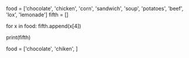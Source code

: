 food = ['chocolate', 'chicken', 'corn', 'sandwich', 'soup', 'potatoes', 'beef', 'lox', 'lemonade']
fifth = []

for x in food:
    fifth.append(x[4])

print(fifth)

food = ['chocolate', 'chiken', ]
